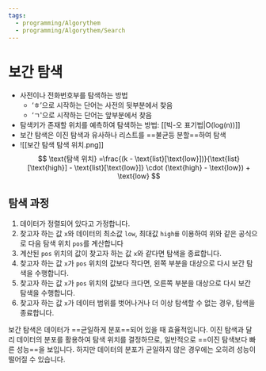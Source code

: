 ```yaml
---
tags:
  - programming/Algorythem
  - programming/Algorythem/Search
---
```

# 보간 탐색
- 사전이나 전화번호부를 탐색하는 방법
	- ‘ㅎ’으로 시작하는 단어는 사전의 뒷부분에서 찾음
	 - ‘ㄱ'으로 시작하는 단어는 앞부분에서 찾음
- 탐색키가 존재할 위치를 예측하여 탐색하는 방법: [[빅-오 표기법|O(log(n))]]
- 보간 탐색은 이진 탐색과 유사하나 리스트를 ==불균등 분할==하여 탐색 
- ![[보간 탐색 탐색 위치.png]]
$$
\text{탐색 위치} =\frac{(k - \text{list}[\text{low}])}{\text{list}[\text{high}] - \text{list}[\text{low}]} \cdot (\text{high} - \text{low}) + \text{low}
$$
## 탐색 과정
1. 데이터가 정렬되어 있다고 가정합니다.
2. 찾고자 하는 값 `x`와 데이터의 최소값 `low`, 최대값 `high를` 이용하여 위와 같은 공식으로 다음 탐색 위치 `pos`를 계산합니다
3. 계산된 `pos` 위치의 값이 찾고자 하는 값 `x`와 같다면 탐색을 종료합니다.
4. 찾고자 하는 값 `x`가 `pos` 위치의 값보다 작다면, 왼쪽 부분을 대상으로 다시 보간 탐색을 수행합니다.
5. 찾고자 하는 값 `x`가 `pos` 위치의 값보다 크다면, 오른쪽 부분을 대상으로 다시 보간 탐색을 수행합니다.
6. 찾고자 하는 값 `x`가 데이터 범위를 벗어나거나 더 이상 탐색할 수 없는 경우, 탐색을 종료합니다.

보간 탐색은 데이터가 ==균일하게 분포==되어 있을 때 효율적입니다. 이진 탐색과 달리 데이터의 분포를 활용하여 탐색 위치를 결정하므로, 일반적으로 ==이진 탐색보다 빠른 성능==을 보입니다. 하지만 데이터의 분포가 균일하지 않은 경우에는 오히려 성능이 떨어질 수 있습니다. 
